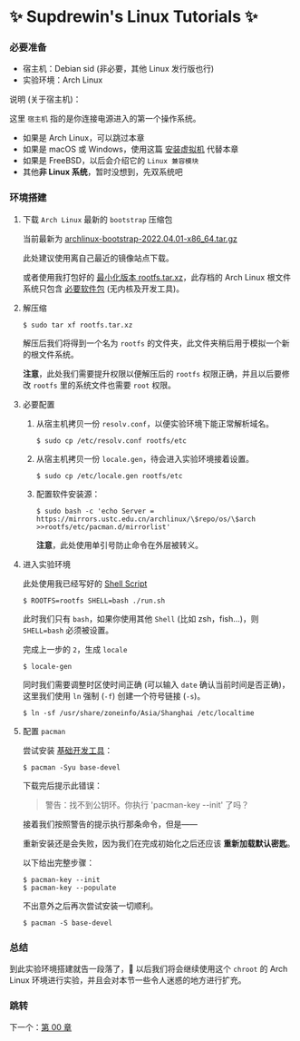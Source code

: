 # ✨ Supdrewin's Linux Tutorials ✨

### 必要准备

- 宿主机：Debian sid (非必要，其他 Linux 发行版也行)
- 实验环境：Arch Linux

说明 (关于宿主机)：

这里 `宿主机` 指的是你连接电源进入的第一个操作系统。

- 如果是 Arch Linux，可以跳过本章
- 如果是 macOS 或 Windows，使用这篇
  [安装虚拟机](https://github.com/supdrewin/linux-tutorials/blob/master/extra.md)
  代替本章
- 如果是 FreeBSD，以后会介绍它的 `Linux 兼容模块`
- 其他**非 Linux 系统**，暂时没想到，先双系统吧

### 环境搭建

1. 下载 `Arch Linux` 最新的 `bootstrap` 压缩包

   当前最新为
   [archlinux-bootstrap-2022.04.01-x86_64.tar.gz](https://mirrors.ustc.edu.cn/archlinux/iso/2022.04.01/archlinux-bootstrap-2022.04.01-x86_64.tar.gz)

   此处建议使用离自己最近的镜像站点下载。

   或者使用我打包好的
   [最小化版本 rootfs.tar.xz](https://github.com/supdrewin/linux-learning/releases/download/rootfs/rootfs.tar.xz)，此存档的
   Arch Linux 根文件系统只包含
   [必要软件包](https://archlinux.org/packages/core/any/base/)
   (无内核及开发工具)。

2. 解压缩

   ``` shell
   $ sudo tar xf rootfs.tar.xz
   ```

   解压后我们将得到一个名为 `rootfs`
   的文件夹，此文件夹稍后用于模拟一个新的根文件系统。

   **注意**，此处我们需要提升权限以便解压后的 `rootfs`
   权限正确，并且以后要修改 `rootfs`
   里的系统文件也需要 `root`
   权限。

3. 必要配置

   1. 从宿主机拷贝一份 `resolv.conf`，以便实验环境下能正常解析域名。

      ``` shell
      $ sudo cp /etc/resolv.conf rootfs/etc
      ```

   2. 从宿主机拷贝一份 `locale.gen`，待会进入实验环境接着设置。

      ``` shell
      $ sudo cp /etc/locale.gen rootfs/etc
      ```

   3. 配置软件安装源：

      ``` shell
      $ sudo bash -c 'echo Server = https://mirrors.ustc.edu.cn/archlinux/\$repo/os/\$arch >>rootfs/etc/pacman.d/mirrorlist'
      ```

      **注意**，此处使用单引号防止命令在外层被转义。

4. 进入实验环境

   此处使用我已经写好的 [Shell Script](run.sh)

   ``` shell
   $ ROOTFS=rootfs SHELL=bash ./run.sh
   ```

   此时我们只有 `bash`，如果你使用其他 `Shell`
   (比如 zsh，fish...)，则
   `SHELL=bash` 必须被设置。

   完成上一步的 `2`，生成 `locale`

   ``` shell
   $ locale-gen
   ```

   同时我们需要调整时区使时间正确 (可以输入 `date`
   确认当前时间是否正确)，这里我们使用 `ln` 强制 (`-f`)
   创建一个符号链接 (`-s`)。

   ``` shell
   $ ln -sf /usr/share/zoneinfo/Asia/Shanghai /etc/localtime
   ```

5. 配置 `pacman`

   尝试安装
   [基础开发工具](https://archlinux.org/groups/x86_64/base-devel/)：

   ``` shell
   $ pacman -Syu base-devel
   ```

   下载完后提示此错误：

   > 警告：找不到公钥环。你执行 'pacman-key --init' 了吗？

   接着我们按照警告的提示执行那条命令，但是——

   重新安装还是会失败，因为我们在完成初始化之后还应该
   **重新加载默认密匙**。

   以下给出完整步骤：

   ``` shell
   $ pacman-key --init
   $ pacman-key --populate
   ```

   不出意外之后再次尝试安装一切顺利。

   ``` shell
   $ pacman -S base-devel
   ```

### 总结

到此实验环境搭建就告一段落了，🎉
以后我们将会继续使用这个 `chroot` 的 Arch Linux
环境进行实验，并且会对本节一些令人迷惑的地方进行扩充。

### 跳转

下一个：[第 00 章](https://github.com/supdrewin/linux-tutorials/blob/master/ch-00.md)
